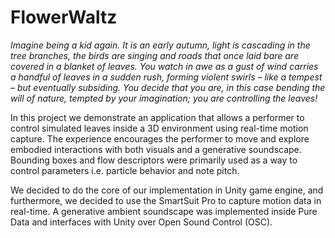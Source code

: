 # FlowerWaltz
*Imagine being a kid again. It is an early autumn, light is cascading in the tree branches, the birds are singing and roads that once laid bare are covered in a blanket of leaves. You watch in awe as a gust of wind carries a handful of leaves in a sudden rush, forming violent swirls – like a tempest – but eventually subsiding. You decide that you are, in this case bending the will of nature, tempted by your imagination; you are controlling the leaves!*

In this project we demonstrate an application that allows a performer to control simulated leaves inside a 3D environment using real-time motion capture. The experience encourages the performer to move and explore embodied interactions with both visuals and a generative soundscape. Bounding boxes and flow descriptors were primarily used as a way to control parameters i.e. particle behavior and note pitch.

We decided to do the core of our implementation in Unity game engine, and furthermore, we decided to use the SmartSuit Pro to capture motion data in real-time. A generative ambient soundscape was implemented inside Pure Data and interfaces with Unity over Open Sound Control (OSC).
